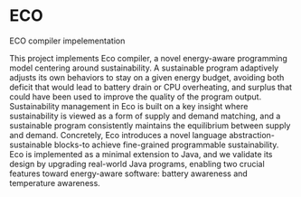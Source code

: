 ECO
===

ECO compiler impelementation

This project implements Eco compiler, a novel energy-aware programming model centering around sustainability. 
A sustainable program adaptively adjusts its own behaviors to stay on a given energy budget, avoiding both deficit
 that would lead to battery drain or CPU overheating, and surplus that could have been used to improve the quality 
 of the program output. Sustainability management in Eco is built on a key insight where sustainability is viewed 
 as a form of supply and demand matching, and a sustainable program consistently maintains the equilibrium between supply 
 and demand. Concretely, Eco introduces a novel language abstraction-sustainable blocks-to achieve fine-grained programmable 
 sustainability. Eco is implemented as a minimal extension to Java, and we validate its design by upgrading real-world Java
  programs, enabling two crucial features toward energy-aware software: battery awareness and temperature awareness.

